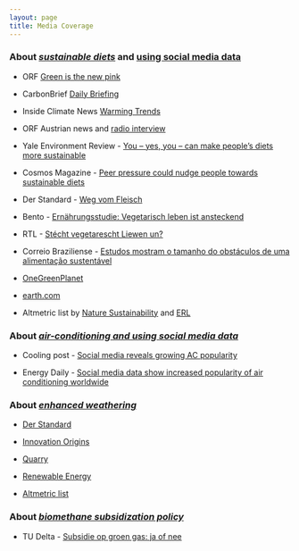 ```yaml
---
layout: page
title: Media Coverage
---
```


### About [*sustainable diets*](https://www.nature.com/articles/s41893-019-0331-1) and [using social media data](https://iopscience.iop.org/article/10.1088/1748-9326/abf770)

* ORF [Green is the new pink](https://orf.at/stories/3306876/)

* CarbonBrief [Daily Briefing](https://www.carbonbrief.org/daily-brief/business-leaders-urge-biden-to-set-ambitious-climate-goal)

* Inside Climate News [Warming Trends](https://insideclimatenews.org/news/26062021/warming-trends-radio-from-a-future-free-of-fossil-fuels-vegetarianism-not-hot-on-social-media-and-overheated-umpires-make-bad-calls/)

* ORF Austrian news and [radio interview](https://science.orf.at/stories/3207266/)

* Yale Environment Review - [You – yes, you – can make people’s diets more sustainable](https://environment-review.yale.edu/you-yes-you-can-make-peoples-diets-more-sustainable)

* Cosmos Magazine - [Peer pressure could nudge people towards sustainable diets](https://cosmosmagazine.com/biology/peer-pressure-could-nudge-people-towards-sustainable-diets)

* Der Standard - [Weg vom Fleisch](https://www.derstandard.de/story/2000106584418/weg-vom-fleisch-wie-klimafreundliche-ernaehrung-normal-werden-koennte)

* Bento - [Ernährungsstudie: Vegetarisch leben ist ansteckend](https://www.bento.de/nachhaltigkeit/fleischkonsum-wie-unser-soziales-umfeld-unsere-ernaehrung-beeinflusst-a-1327a4d4-2224-47a4-9b48-6e682b0c30c4)

* RTL - [Stécht vegetarescht Liewen un?](https://www.rtl.lu/radio/feature/s/2777752.html)

* Correio Braziliense - [Estudos mostram o tamanho do obstáculos de uma alimentação sustentável](https://www.correiobraziliense.com.br/app/noticia/ciencia-e-saude/2019/07/28/interna_ciencia_saude,774184/alimentacao-sustentavel.shtml)

* [OneGreenPlanet](https://www.onegreenplanet.org/vegan-food/facebook-data-shows-changing-dietary-choices/)

* [earth.com](https://www.earth.com/news/population-wide-dietary-shifts/)

* Altmetric list by [Nature Sustainability](https://iop.altmetric.com/details/108003499/news) and [ERL](https://nature.altmetric.com/details/63885494/news)

### About [*air-conditioning and using social media data*](https://www.cell.com/one-earth/fulltext/S2590-3322(23)00145-8)

* Cooling post - [Social media reveals growing AC popularity](https://www.coolingpost.com/world-news/social-media-reveals-growing-ac-popularity/)

* Energy Daily - [Social media data show increased popularity of air conditioning worldwide](https://www.energy-daily.com/reports/Social_media_data_provides_first_glimpse_at_increased_popularity_of_air_conditioning_worldwide_999.html)

### About [*enhanced weathering*](https://www.nature.com/articles/s41561-021-00798-x)

* [Der Standard](https://www.derstandard.de/story/2000128637596/macht-es-sinn-grossflaechig-basaltpulver-auszustreuen-um-co2-zu-binden)

* [Innovation Origins](https://innovationorigins.com/en/finely-ground-rock-could-bind-co2-in-the-atmosphere/)

* [Quarry](https://www.quarrymagazine.com/2021/07/28/basalt-boosts-carbon-capture-and-soil-fertility/)

* [Renewable Energy](https://www.renewableenergymagazine.com/panorama/how-crushed-rocks-can-help-capture-co2-20210730)

* [Altmetric list](https://nature.altmetric.com/details/110485276/news)


### About [*biomethane subsidization policy*](https://www.sciencedirect.com/science/article/abs/pii/S0301421515001251?via%3Dihub)

* TU Delta - [Subsidie op groen gas: ja of nee](https://www.delta.tudelft.nl/article/subsidie-op-groen-gas-ja-nee)

